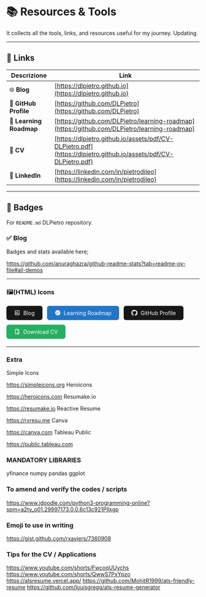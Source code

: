 # 📚 Resources & Tools

It collects all the tools, links, and resources useful for my journey. Updating.

---

## 🔗 Links

| Descrizione | Link |
|------------|------|
| 🌐 **Blog** | [https://dlpietro.github.io](https://dlpietro.github.io) |
| 💼 **GitHub Profile** | [https://github.com/DLPietro](https://github.com/DLPietro) |
| 🧭 **Learning Roadmap** | [https://github.com/DLPietro/learning-roadmap](https://github.com/DLPietro/learning-roadmap) |
| 📄 **CV** | [https://dlpietro.github.io/assets/pdf/CV-DLPietro.pdf](https://dlpietro.github.io/assets/pdf/CV-DLPietro.pdf) |
| 🔗 **LinkedIn** | [https://linkedin.com/in/pietrodileo](https://linkedin.com/in/pietrodileo) |

---

## 🎯 Badges

For `README.md` DLPietro repository.

### ✅ Blog
Badges and stats available here;

https://github.com/anuraghazra/github-readme-stats?tab=readme-ov-file#all-demos

---

### 🖼️(HTML) Icons

<div style="display: flex; flex-wrap: wrap; gap: 12px; margin: 20px 0;">
  <a href="/" style="background: #181717; color: white; padding: 10px 20px; border-radius: 6px; text-decoration: none; font-size: 14px; display: flex; align-items: center; gap: 8px;">
    <svg xmlns="http://www.w3.org/2000/svg" width="16" height="16" viewBox="0 0 24 24" fill="white"><path d="M19 3H5c-1.1 0-2 .9-2 2v14c0 1.1.9 2 2 2h14c1.1 0 2-.9 2-2V5c0-1.1-.9-2-2-2zm0 16H5V5h14v14zM7 10h2v7H7zm4-3h2v10h-2zm4 6h2v4h-2z"/></svg>
    Blog
  </a>
  <a href="https://github.com/DLPietro/learning-roadmap" style="background: #2176C7; color: white; padding: 10px 20px; border-radius: 6px; text-decoration: none; font-size: 14px; display: flex; align-items: center; gap: 8px;">
    <svg xmlns="http://www.w3.org/2000/svg" width="16" height="16" viewBox="0 0 24 24" fill="white"><path d="M12 2C6.48 2 2 6.48 2 12s4.48 10 10 10 10-4.48 10-10S17.52 2 12 2zm-2 15l-5-5 1.41-1.41L10 14.17l7.59-7.59L19 8l-9 9z"/></svg>
    Learning Roadmap
  </a>
  <a href="https://github.com/DLPietro" style="background: #181717; color: white; padding: 10px 20px; border-radius: 6px; text-decoration: none; font-size: 14px; display: flex; align-items: center; gap: 8px;">
    <svg xmlns="http://www.w3.org/2000/svg" width="16" height="16" viewBox="0 0 24 24" fill="white"><path d="M12 .297c-6.63 0-12 5.373-12 12 0 5.303 3.438 9.8 8.205 11.385.6.113.82-.258.82-.577 0-.285-.01-1.04-.015-2.04-3.338.724-4.042-1.61-4.042-1.61C4.422 18.07 3.633 17.7 3.633 17.7c-1.087-.744.084-.729.084-.729 1.205.084 1.838 1.236 1.838 1.236 1.07 1.835 2.809 1.305 3.495.998.108-.776.417-1.305.76-1.605-2.665-.3-5.466-1.332-5.466-5.93 0-1.31.465-2.38 1.235-3.22-.135-.303-.54-1.523.105-3.176 0 0 1.005-.322 3.3 1.23.96-.267 1.98-.399 3-.405 1.02.006 2.04.138 3 .405 2.28-1.552 3.285-1.23 3.285-1.23.645 1.653.24 2.873.12 3.176.765.84 1.23 1.91 1.23 3.22 0 4.61-2.805 5.625-5.475 5.92.42.36.81 1.096.81 2.22 0 1.606-.015 2.896-.015 3.286 0 .315.21.69.825.57C20.565 21.8 24 17.3 24 12c0-5.523-4.477-10-10-10z"/></svg>
    GitHub Profile
  </a>
  <a href="/assets/pdf/CV-DLPietro.pdf" download style="background: #27AE60; color: white; padding: 10px 20px; border-radius: 6px; text-decoration: none; font-size: 14px; display: flex; align-items: center; gap: 8px;">
    <svg xmlns="http://www.w3.org/2000/svg" width="16" height="16" viewBox="0 0 24 24" fill="white"><path d="M14 2H6c-1.1 0-2 .9-2 2v16c0 1.1.9 2 2 2h12c1.1 0 2-.9 2-2V8l-6-6zm4 18H6V4h7v5h5v11z"/><path d="M10 15l4 4 4-4M14 19V10"/></svg>
    Download CV
  </a>
</div>

---

### Extra

Simple Icons
	
https://simpleicons.org
Heroicons
	
https://heroicons.com
Resumake.io
	
https://resumake.io
Reactive Resume
	
https://rxresu.me
Canva
	
https://canva.com
Tableau Public
	
https://public.tableau.com 

### MANDATORY LIBRARIES
yfinance
numpy
pandas
ggplot

### To amend and verify the codes / scripts
https://www.jdoodle.com/python3-programming-online?spm=a2ty_o01.29997173.0.0.6c13c921PIlxgp

### Emoji to use in writing
https://gist.github.com/rxaviers/7360908

### Tips for the CV / Applications
https://www.youtube.com/shorts/FwcoqUUychs
https://www.youtube.com/shorts/QwwS7PxYpzo
https://atsresume.vercel.app/
https://github.com/MohitR1999/ats-friendly-resume
https://github.com/louisgregg/ats-resume-generator
